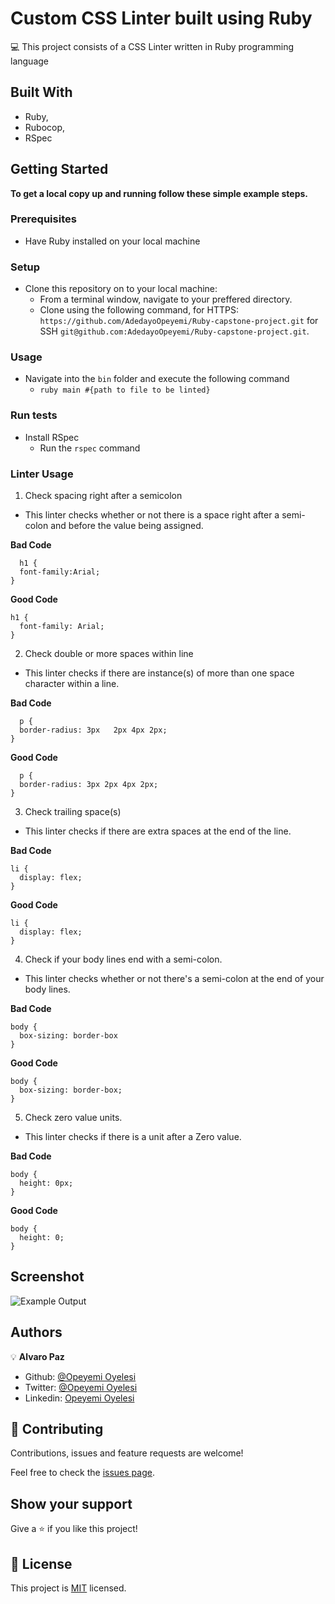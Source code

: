 # Custom CSS Linter built using Ruby

:computer: This project consists of a CSS Linter written in Ruby programming language 

## Built With

- Ruby, 
- Rubocop,
- RSpec


## Getting Started

**To get a local copy up and running follow these simple example steps.**

### Prerequisites

- Have Ruby installed on your local machine

### Setup

- Clone this repository on to your local machine:
  - From a terminal window, navigate to your preffered directory. 
  - Clone using the following command, for HTTPS: ```https://github.com/AdedayoOpeyemi/Ruby-capstone-project.git``` for SSH ```git@github.com:AdedayoOpeyemi/Ruby-capstone-project.git```.

### Usage

- Navigate into the ```bin``` folder and execute the following command
  - ```ruby main #{path to file to be linted} ```

### Run tests

- Install RSpec 
  - Run the ```rspec``` command


### Linter Usage

1. Check spacing right after a semicolon
  - This linter checks whether or not there is a space right after a semi-colon and before the value being assigned.
  
**Bad Code**
```
  h1 {
  font-family:Arial;
}
```

**Good Code**
```
h1 {
  font-family: Arial;
}
```

2. Check double or more spaces within line
  - This linter checks if there are instance(s) of more than one space character within a line.
  
**Bad Code**
```
  p {
  border-radius: 3px   2px 4px 2px;
}
```

**Good Code**
```
  p {
  border-radius: 3px 2px 4px 2px;
}
```

3. Check trailing space(s)
  - This linter checks if there are extra spaces at the end of the line.
  
**Bad Code**
```
li {
  display: flex;   
}
```

**Good Code**
```
li {
  display: flex;
}
```

4. Check if your body lines end with a semi-colon.
  - This linter checks whether or not there's a semi-colon at the end of your body lines.
  
**Bad Code**
```
body {
  box-sizing: border-box
}
```

**Good Code**
```
body {
  box-sizing: border-box;
}
```

5. Check zero value units.
  - This linter checks if there is a unit after a Zero value.
  
**Bad Code**
```
body {
  height: 0px;
}
```

**Good Code**
```
body {
  height: 0;
}
```

## Screenshot

![Example Output](https://user-images.githubusercontent.com/58086801/80663620-1dcec000-8a5a-11ea-8668-735e1b4c4f59.png)

## Authors

:bulb: **Alvaro Paz**

- Github: [@Opeyemi Oyelesi](https://github.com/AdedayoOpeyemi)
- Twitter: [@Opeyemi Oyelesi](https://twitter.com/oyelesiopy)
- Linkedin: [Opeyemi Oyelesi](https://www.linkedin.com/in/opeyemioyelesi/)

## 🤝 Contributing

Contributions, issues and feature requests are welcome!

Feel free to check the [issues page](https://github.com/Adedayoopeyemi/ruby-capstone-project/issues).

## Show your support

Give a ⭐️ if you like this project!

## 📝 License

This project is [MIT](lic.url) licensed.
